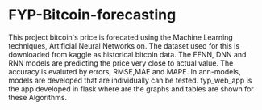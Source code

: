 # FYP-Bitcoin-forecasting

This project bitcoin's price is forecated using the Machine Learning techniques, Artificial Neural Networks on. The dataset used for this is downloaded from kaggle as historical bitcoin data.
The FFNN, DNN and RNN models are predicting the price very close to actual value. The accuracy is evaluted by errors, RMSE,MAE and MAPE.
In ann-models, models are developed that are individually can be tested. 
fyp_web_app is the app developed in flask where are the graphs and tables are shown for these Algorithms.
